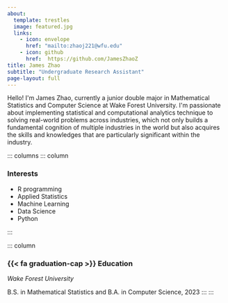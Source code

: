 ```yaml
---
about:
  template: trestles
  image: featured.jpg
  links:
    - icon: envelope
      href: "mailto:zhaoj221@wfu.edu"
    - icon: github
      href:  https://github.com/JamesZhaoZ
title: James Zhao
subtitle: "Undergraduate Research Assistant"
page-layout: full
---
```


Hello! I'm James Zhao, currently a junior double major in Mathematical Statistics and Computer Science at Wake Forest University. I'm passionate about implementing statistical and computational analytics technique to solving real-world problems across industries, which not only builds a fundamental cognition of multiple industries in the world but also acquires the skills and knowledges that are particularly significant within the industry. 


::: columns
::: column

### Interests

- R programming
- Applied Statistics
- Machine Learning
- Data Science
- Python

:::

::: column
### {{< fa graduation-cap >}} Education

*Wake Forest University*

B.S. in Mathematical Statistics and B.A. in Computer Science, 2023
:::
:::
